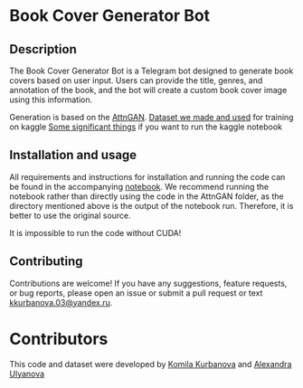 # Book Cover Generator Bot
## Description
The Book Cover Generator Bot is a Telegram bot designed to generate book covers based on user input. Users can provide the title, genres, and annotation of the book, 
and the bot will create a custom book cover image using this information.


Generation is based on the [AttnGAN](https://github.com/taoxugit/AttnGAN/tree/master). 
[Dataset we made and used](https://www.kaggle.com/datasets/alexxandrau/bookcovers) for training on kaggle
[Some significant things](https://www.kaggle.com/datasets/komilakurbanova/attngan) if you want to run the kaggle notebook

## Installation and usage
All requirements and instructions for installation and running the code can be found in the accompanying [notebook](https://github.com/komilakurbanova/BookCoversGeneration/blob/main/project.ipynb).
We recommend running the notebook rather than directly using the code in the AttnGAN folder, as the directory mentioned above is the output of the notebook run. Therefore, it is better to use the original source.

It is impossible to run the code without CUDA!

## Contributing
Contributions are welcome! If you have any suggestions, feature requests, or bug reports, please open an issue or submit a pull request or text kkurbanova.03@yandex.ru.

# Contributors
This code and dataset were developed by [Komila Kurbanova](https://github.com/komilakurbanova) and [Alexandra Ulyanova](https://github.com/alexxandra-u)
